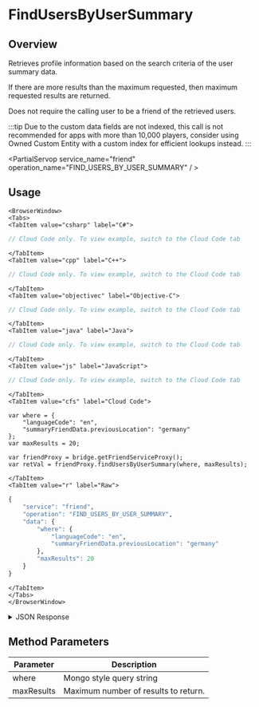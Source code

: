 # FindUsersByUserSummary
## Overview
Retrieves profile information based on the search criteria of the user summary data.

If there are more results than the maximum requested, then maximum requested results are returned.

Does not require the calling user to be a friend of the retrieved users.


:::tip
Due to the custom data fields are not indexed, this call is not recommended for apps with more than 
10,000 players, consider using Owned Custom Entity with a custom index for efficient lookups instead.
:::

<PartialServop service_name="friend" operation_name="FIND_USERS_BY_USER_SUMMARY" / >

## Usage

```mdx-code-block
<BrowserWindow>
<Tabs>
<TabItem value="csharp" label="C#">
```

```csharp
// Cloud Code only. To view example, switch to the Cloud Code tab
```

```mdx-code-block
</TabItem>
<TabItem value="cpp" label="C++">
```

```cpp
// Cloud Code only. To view example, switch to the Cloud Code tab
```

```mdx-code-block
</TabItem>
<TabItem value="objectivec" label="Objective-C">
```

```objectivec
// Cloud Code only. To view example, switch to the Cloud Code tab
```

```mdx-code-block
</TabItem>
<TabItem value="java" label="Java">
```

```java
// Cloud Code only. To view example, switch to the Cloud Code tab
```

```mdx-code-block
</TabItem>
<TabItem value="js" label="JavaScript">
```

```javascript
// Cloud Code only. To view example, switch to the Cloud Code tab
```

```mdx-code-block
</TabItem>
<TabItem value="cfs" label="Cloud Code">
```

```cfscript
var where = {
    "languageCode": "en",
    "summaryFriendData.previousLocation": "germany"
};
var maxResults = 20;

var friendProxy = bridge.getFriendServiceProxy();
var retVal = friendProxy.findUsersByUserSummary(where, maxResults);
```

```mdx-code-block
</TabItem>
<TabItem value="r" label="Raw">
```

```r
{
	"service": "friend",
	"operation": "FIND_USERS_BY_USER_SUMMARY",
	"data": {
		"where": {
			"languageCode": "en",
			"summaryFriendData.previousLocation": "germany"
		},
		"maxResults": 20
	}
}
```

```mdx-code-block
</TabItem>
</Tabs>
</BrowserWindow>
```

<details>
<summary>JSON Response</summary>

```json
{
    "status": 200,
    "data": {
        "matches": [
            {
                "profileId": "4f2edc69-b3c3-458b-8b4b-6bbd7259b55f",
                "profileName": "Test2",
                "playerSummaryData": null,
                "pictureUrl": "http://somesite.com/test/picture.jpg"
            },
            {
                "profileId": "0da5ad24-2341-42f8-acb5-57aa2dd4ae94",
                "profileName": "Test1",
                "playerSummaryData": null,
                "pictureUrl": "http://somesite.com/test/picture.jpg"
            }
        ],
        "matchedCount": 2
    }
}
```
</details>

## Method Parameters
Parameter | Description
--------- | -----------
where | Mongo style query string
maxResults | Maximum number of results to return.


